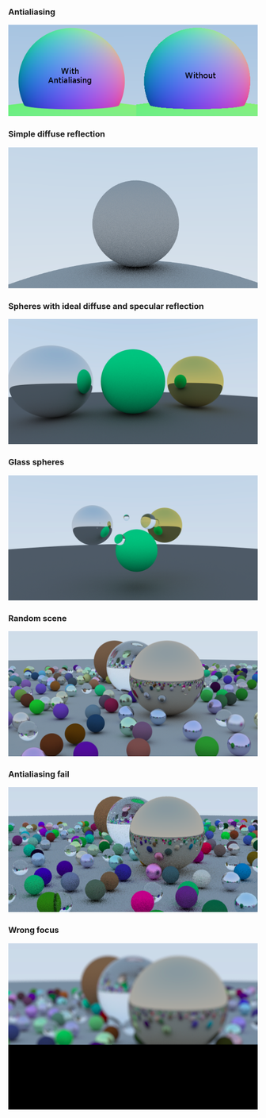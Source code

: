 ### Antialiasing

![](materials/pics/antialiasing.png)

### Simple diffuse reflection

![](materials/pics/simple_diffuse_reflection.png)

### Spheres with ideal diffuse and specular reflection

![](materials/pics/diff_and_metal.png)

### Glass spheres

![](materials/pics/diff_and_metal_glass.png)

### Random scene

![](positionable_camera/pics/rend_result2.png)

### Antialiasing fail

![](positionable_camera/pics/rend_result_antialiasing_fail.png)

### Wrong focus

![](positionable_camera/pics/rend_result_focus_fail.png)
